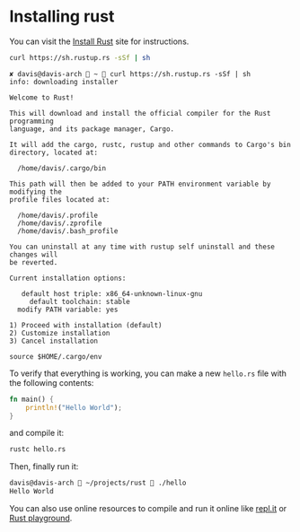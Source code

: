 # Installing rust

You can visit the [Install Rust](https://www.rust-lang.org/tools/install) site for instructions.

```bash
curl https://sh.rustup.rs -sSf | sh
```

```
✘ davis@davis-arch  ~  curl https://sh.rustup.rs -sSf | sh
info: downloading installer

Welcome to Rust!

This will download and install the official compiler for the Rust programming 
language, and its package manager, Cargo.

It will add the cargo, rustc, rustup and other commands to Cargo's bin 
directory, located at:

  /home/davis/.cargo/bin

This path will then be added to your PATH environment variable by modifying the
profile files located at:

  /home/davis/.profile
  /home/davis/.zprofile
  /home/davis/.bash_profile

You can uninstall at any time with rustup self uninstall and these changes will
be reverted.

Current installation options:

   default host triple: x86_64-unknown-linux-gnu
     default toolchain: stable
  modify PATH variable: yes

1) Proceed with installation (default)
2) Customize installation
3) Cancel installation
```

```
source $HOME/.cargo/env
```

To verify that everything is working, you can make a new `hello.rs` file with the following contents:

```rust
fn main() {
    println!("Hello World");
}
```

and compile it:

```bash
rustc hello.rs
```

Then, finally run it:

```bash
davis@davis-arch  ~/projects/rust  ./hello
Hello World
```

You can also use online resources to compile and run it online like [repl.it](https://repl.it) or [Rust playground](https://play.rust-lang.org).
